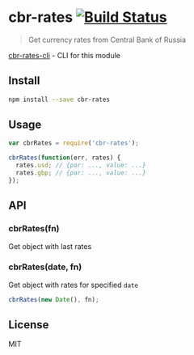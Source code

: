 # cbr-rates [![Build Status][travis-image]][travis-url]

  > Get currency rates from Central Bank of Russia

  [cbr-rates-cli][cbr-rates-cli] - CLI for this module

## Install

```sh
npm install --save cbr-rates
```

## Usage

```js
var cbrRates = require('cbr-rates');

cbrRates(function(err, rates) {
  rates.usd; // {par: ..., value: ...}
  rates.gbp; // {par: ..., value: ...}
});
```

## API

### cbrRates(fn)

  Get object with last rates

### cbrRates(date, fn)

  Get object with rates for specified `date`

```js
cbrRates(new Date(), fn);
```

## License

  MIT

[travis-url]: https://travis-ci.org/andrepolischuk/cbr-rates
[travis-image]: https://travis-ci.org/andrepolischuk/cbr-rates.svg?branch=master

[cbr-rates-cli]: https://github.com/andrepolischuk/cbr-rates-cli
